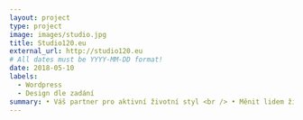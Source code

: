 ```yaml
---
layout: project
type: project
image: images/studio.jpg
title: Studio120.eu
external_url: http://studio120.eu
# All dates must be YYYY-MM-DD format!
date: 2018-05-10
labels:
  - Wordpress
  - Design dle zadání
summary: • Váš partner pro aktivní životní styl <br /> • Měnit lidem životy nejlepšími produkty pro výživu a regulaci váhy na světě
---
```





